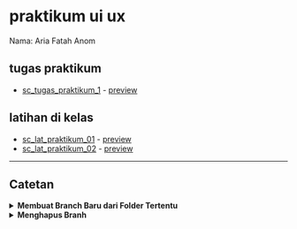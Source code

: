 # praktikum ui ux
Nama: Aria Fatah Anom

## tugas praktikum
- [sc_tugas_praktikum_1](https://github.com/ariafatah0711/praktikum_uiux/tree/praktikum_01) <!-- - [branch](https://github.com/ariafatah0711/praktikum_uiux/tree/praktikum_01) --> - [preview](https://ariaf.my.id/praktikum_uiux/01_praktikum_cv)

## latihan di kelas
- [sc_lat_praktikum_01](https://github.com/ariafatah0711/praktikum_uiux/tree/main/latihan/01) - [preview](https://ariaf.my.id/praktikum_uiux/latihan/01)
- [sc_lat_praktikum_02](https://github.com/ariafatah0711/praktikum_uiux/tree/main/latihan/01) - [preview](https://ariaf.my.id/praktikum_uiux/latihan/02)

---

## Catetan
<details>
  <summary><b>Membuat Branch Baru dari Folder Tertentu</b></summary>

```bash
# clone repo bersih
git clone https://github.com/ariafatah0711/praktikum_uiux.git tugas_clean
cd tugas_clean

# pastikan di main
git checkout main

# filter repo jadi hanya folder 01_praktikum_cv
git filter-repo --subdirectory-filter 01_praktikum_cv --force

# buat branch baru dari hasil filter
git checkout -b praktikum_01

# tambahkan lagi remote
git remote add origin https://github.com/ariafatah0711/praktikum_uiux.git

# push branch hasil filter ke GitHub
git push -u origin praktikum_01 --force

# keluar dari folder dan hapus repo lokal
cd ..
Remove-Item -Recurse -Force .\tugas_clean
```
</details>

<details>
  <summary><b>Menghapus Branh</b></summary>

```bash
git checkout main
git branch -D praktikum_01
git push origin --delete praktikum_01
```

</details>
